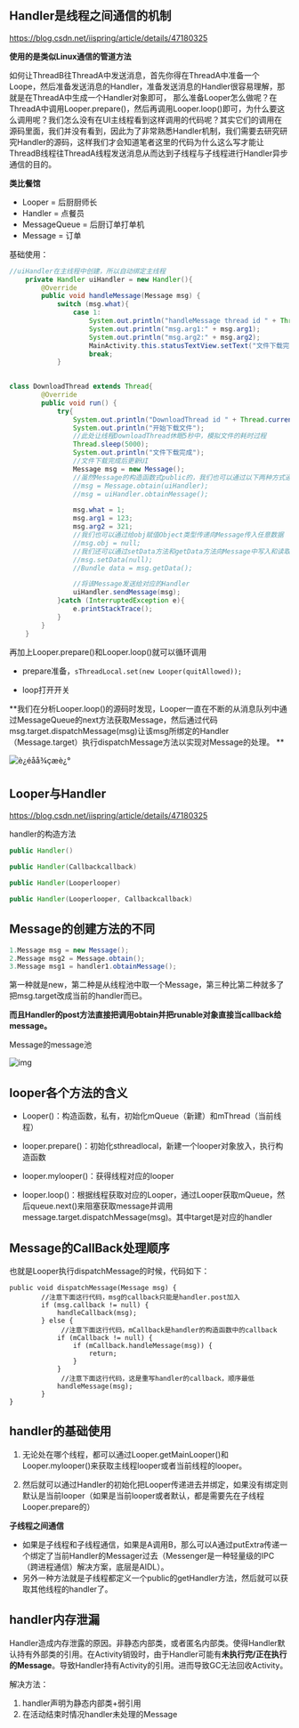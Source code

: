 ## Handler是线程之间通信的机制

https://blog.csdn.net/iispring/article/details/47180325

**使用的是类似Linux通信的管道方法**

如何让ThreadB往ThreadA中发送消息，首先你得在ThreadA中准备一个Loope，然后准备发送消息的Handler，准备发送消息的Handler很容易理解，那就是在ThreadA中生成一个Handler对象即可，
那么准备Looper怎么做呢？在ThreadA中调用Looper.prepare()，然后再调用Looper.loop()即可，为什么要这么调用呢？我们怎么没有在UI主线程看到这样调用的代码呢？其实它们的调用在源码里面，我们并没有看到，因此为了非常熟悉Handler机制，我们需要去研究研究Handler的源码，这样我们才会知道笔者这里的代码为什么这么写才能让ThreadB线程往ThreadA线程发送消息从而达到子线程与子线程进行Handler异步通信的目的。

**类比餐馆**

- Looper = 后厨厨师长
- Handler = 点餐员
- MessageQueue = 后厨订单打单机
- Message = 订单

基础使用：

```java
//uiHandler在主线程中创建，所以自动绑定主线程
    private Handler uiHandler = new Handler(){
        @Override
        public void handleMessage(Message msg) {
            switch (msg.what){
                case 1:
                    System.out.println("handleMessage thread id " + Thread.currentThread().getId());
                    System.out.println("msg.arg1:" + msg.arg1);
                    System.out.println("msg.arg2:" + msg.arg2);
                    MainActivity.this.statusTextView.setText("文件下载完成");
                    break;
            }
```

```java
            
class DownloadThread extends Thread{
        @Override
        public void run() {
            try{
                System.out.println("DownloadThread id " + Thread.currentThread().getId());
                System.out.println("开始下载文件");
                //此处让线程DownloadThread休眠5秒中，模拟文件的耗时过程
                Thread.sleep(5000);
                System.out.println("文件下载完成");
                //文件下载完成后更新UI
                Message msg = new Message();
                //虽然Message的构造函数式public的，我们也可以通过以下两种方式通过循环对象获取Message
                //msg = Message.obtain(uiHandler);
                //msg = uiHandler.obtainMessage();

                msg.what = 1;
                msg.arg1 = 123;
                msg.arg2 = 321;
                //我们也可以通过给obj赋值Object类型传递向Message传入任意数据
                //msg.obj = null;
                //我们还可以通过setData方法和getData方法向Message中写入和读取Bundle类型的数据
                //msg.setData(null);
                //Bundle data = msg.getData();

                //将该Message发送给对应的Handler
                uiHandler.sendMessage(msg);
            }catch (InterruptedException e){
                e.printStackTrace();
            }
        }
    }
```

再加上Looper.prepare()和Looper.loop()就可以循环调用

- prepare准备，`sThreadLocal.set(new Looper(quitAllowed));`

- loop打开开关

**我们在分析Looper.loop()的源码时发现，Looper一直在不断的从消息队列中通过MessageQueue的next方法获取Message，然后通过代码msg.target.dispatchMessage(msg)让该msg所绑定的Handler（Message.target）执行dispatchMessage方法以实现对Message的处理。 **

![è¿éåå¾çæè¿°](https://img-blog.csdn.net/20150801014511416)



## Looper与Handler

https://blog.csdn.net/iispring/article/details/47180325

handler的构造方法

```java
public Handler() 

public Handler(Callbackcallback) 

public Handler(Looperlooper) 

public Handler(Looperlooper, Callbackcallback) 
```

## Message的创建方法的不同

```java
1.Message msg = new Message();
2.Message msg2 = Message.obtain();
3.Message msg1 = handler1.obtainMessage();
```

第一种就是new，第二种是从线程池中取一个Message，第三种比第二种就多了把msg.target改成当前的handler而已。

**而且Handler的post方法直接把调用obtain并把runable对象直接当callback给message。**

Message的message池

![img](https://upload-images.jianshu.io/upload_images/1473110-2c0dcf654d397a72.jpg?imageMogr2/auto-orient/strip|imageView2/2/w/1200/format/webp)

## looper各个方法的含义

- Looper()：构造函数，私有，初始化mQueue（新建）和mThread（当前线程）

- looper.prepare()：初始化sthreadlocal，新建一个looper对象放入，执行构造函数
- looper.mylooper()：获得线程对应的looper
- looper.loop()：根据线程获取对应的Looper，通过Looper获取mQueue，然后queue.next()来阻塞获取message并调用message.target.dispatchMessage(msg)。其中target是对应的handler

## Message的CallBack处理顺序

也就是Looper执行dispatchMessage的时候，代码如下：

```
public void dispatchMessage(Message msg) {
        //注意下面这行代码，msg的callback只能是handler.post加入
        if (msg.callback != null) {
            handleCallback(msg);
        } else {
             //注意下面这行代码，mCallback是handler的构造函数中的callback
            if (mCallback != null) {
                if (mCallback.handleMessage(msg)) {
                    return;
                }
            }
             //注意下面这行代码，这是重写handler的callback，顺序最低
            handleMessage(msg);
        }
}
```

## handler的基础使用

1. 无论处在哪个线程，都可以通过Looper.getMainLooper()和Looper.mylooper()来获取主线程looper或者当前线程的looper。

2. 然后就可以通过Handler的初始化把Looper传递进去并绑定，如果没有绑定则默认是当前looper（如果是当前looper或者默认，都是需要先在子线程Looper.prepare的）

**子线程之间通信**

- 如果是子线程和子线程通信，如果是A调用B，那么可以A通过putExtra传递一个绑定了当前Handler的Messager过去（Messenger是一种轻量级的IPC（跨进程通信）解决方案，底层是AIDL）。
- 另外一种方法就是子线程都定义一个public的getHandler方法，然后就可以获取其他线程的handler了。

## handler内存泄漏

Handler造成内存泄露的原因。非静态内部类，或者匿名内部类。使得Handler默认持有外部类的引用。在Activity销毁时，由于Handler可能有**未执行完/正在执行的Message**。导致Handler持有Activity的引用。进而导致GC无法回收Activity。

解决方法：

1. handler声明为静态内部类+弱引用
2. 在活动结束时情况handler未处理的Message